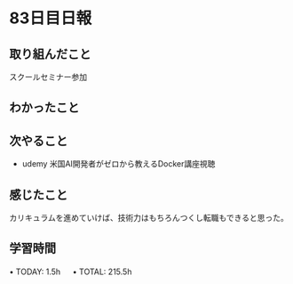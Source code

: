 # 83日目日報

## 取り組んだこと
スクールセミナー参加
  
## わかったこと
  
## 次やること
- udemy 米国AI開発者がゼロから教えるDocker講座視聴
  
## 感じたこと
 カリキュラムを進めていけば、技術力はもちろんつくし転職もできると思った。

## 学習時間
• TODAY: 1.5h
　
• TOTAL: 215.5h
